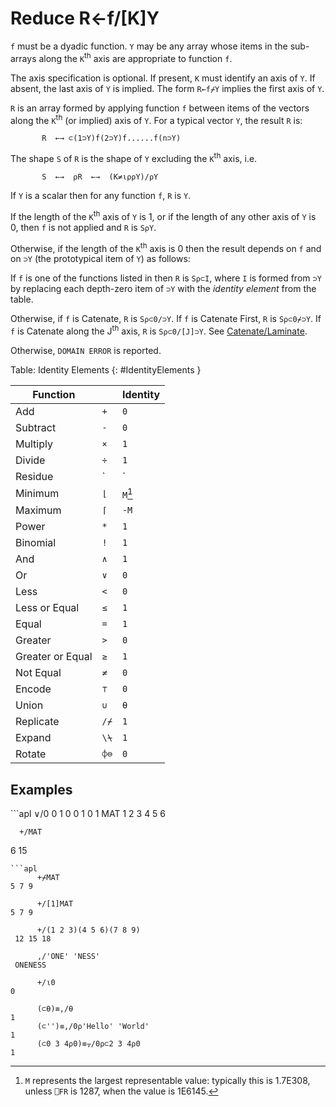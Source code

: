 <div style="display: none;">
  /
</div>

<h1 class="heading"><span class="name">Reduce</span> <span class="command">R←f/[K]Y</span></h1>

`f` must be a dyadic function.  `Y` may be any array whose items in the sub-arrays along the `K`<sup>th</sup> axis are appropriate to function `f`.

The axis specification is optional.  If present, `K` must identify an axis of `Y`.  If absent, the last axis of `Y` is implied.  The form `R←f⌿Y` implies the first axis of `Y`.

`R` is an array formed by applying function `f` between items of the vectors along the `K`<sup>th</sup> (or implied) axis of `Y`. For a typical vector `Y`, the result `R` is:
```apl
       R  ←→ ⊂(1⊃Y)f(2⊃Y)f......f(n⊃Y)
```

The shape `S` of `R` is the shape of `Y` excluding the `K`<sup>th</sup> axis, i.e.
```apl
       S  ←→  ⍴R  ←→  (K≠⍳⍴⍴Y)/⍴Y
```

If `Y` is a scalar then for any function `f`, `R` is `Y`.

If the length of the `K`<sup>th</sup> axis of `Y` is 1, or if the length of any other axis of `Y` is 0, then `f` is not applied and `R` is `S⍴Y`.

Otherwise, if the length of the `K`<sup>th</sup> axis is 0 then the result depends on `f` and on `⊃Y` (the prototypical item of `Y`) as follows:

If `f` is one of the functions listed in [](#IdentityElements) then `R` is `S⍴⊂I`, where `I` is formed from `⊃Y` by replacing each depth-zero item of `⊃Y` with the *identity element* from the table.

Otherwise, if `f` is Catenate, `R` is `S⍴⊂0/⊃Y`. If `f` is Catenate First, `R` is `S⍴⊂0⌿⊃Y`. If `f` is Catenate along the J<sup>th</sup> axis, `R` is `S⍴⊂0/[J]⊃Y`. See [Catenate/Laminate](../../primitive-functions/catenate-laminate.md).


Otherwise, `DOMAIN ERROR` is reported.

Table: Identity Elements {: #IdentityElements }

|Function|&nbsp;| Identity |
|---|---|----------|
|Add|`+`| `0`      |
|Subtract|`-`| `0`      |
|Multiply|`×`| `1`      |
|Divide|`÷`| `1`      |
|Residue|`| `        |`0`|
|Minimum|`⌊`| `M`[^1]  |
|Maximum|`⌈`| `-M`     |
|Power|`*`| `1`      |
|Binomial|`!`| `1`      |
|And|`∧`| `1`      |
|Or|`∨`| `0`      |
|Less|`<`| `0`      |
|Less or Equal|`≤`| `1`      |
|Equal|`=`| `1`      |
|Greater|`>`| `0`      |
|Greater or Equal|`≥`| `1`      |
|Not Equal|`≠`| `0`      |
|Encode|`⊤`| `0`      |
|Union|`∪`| `⍬`      |
|Replicate|`/⌿`| `1`      |
|Expand|`\⍀`| `1`      |
|Rotate|`⌽⊖`| `0`      |

<h2 class="example">Examples</h2>
```apl
      ∨/0 0 1 0 0 1 0
1
      MAT
1 2 3
4 5 6
 
      +/MAT
6 15
 
```
```apl
      +⌿MAT
5 7 9
 
      +/[1]MAT
5 7 9
 
      +/(1 2 3)(4 5 6)(7 8 9)
 12 15 18
 
      ,/'ONE' 'NESS'
 ONENESS
 
      +/⍳0
0
```
```apl
      (⊂⍬)≡,/⍬ 
1
      (⊂'')≡,/0⍴'Hello' 'World' 
1
      (⊂0 3 4⍴0)≡⍪/0⍴⊂2 3 4⍴0
1
```

[^1]: `M` represents the largest representable value: typically this is 1.7E308, unless `⎕FR` is 1287, when the value is 1E6145.